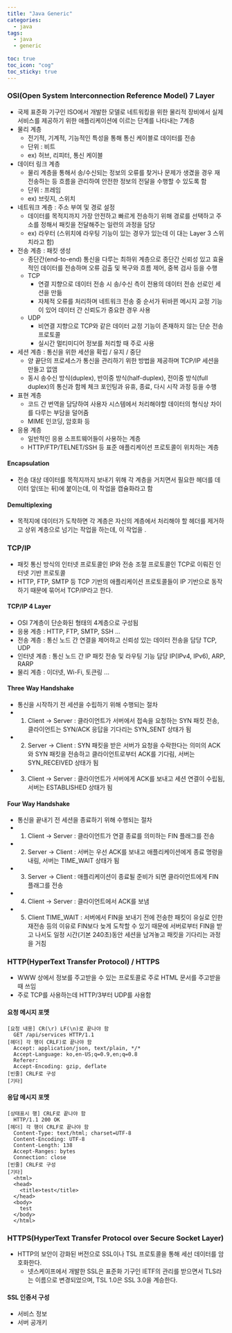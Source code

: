 ```yaml
---
title: "Java Generic"
categories:
  - java
tags:
  - java
  - generic
  
toc: true
toc_icon: "cog"
toc_sticky: true
---
```


### OSI(Open System Interconnection Reference Model) 7 Layer
- 국제 표준화 기구인 ISO에서 개발한 모델로 네트워킹을 위한 물리적 장비에서 실제 서비스를 제공하기 위한 애플리케이션에 이르는 단계를 나타내는 7계층
- 물리 계층
  - 전기적, 기계적, 기능적인 특성을 통해 통신 케이블로 데이터를 전송
  - 단위 : 비트
  - ex) 허브, 리피터, 통신 케이블
- 데이터 링크 계층
  - 물리 계층을 통해서 송/수신되는 정보의 오류를 찾거나 문제가 생겼을 경우 재전송하는 등 흐름을 관리하여 안전한 정보의 전달을 수행할 수 있도록 함
  - 단위 : 프레임
  - ex) 브릿지, 스위치
- 네트워크 계층 : 주소 부여 및 경로 설정
  - 데이터를 목적지까지 가장 안전하고 빠르게 전송하기 위해 경로를 선택하고 주소를 정해서 패킷을 전달해주는 일련의 과정을 담당 
  - ex) 라우터 (스위치에 라우팅 기능이 있는 경우가 있는데 이 대는 Layer 3 스위치라고 함)
- 전송 계층 : 패킷 생성
  - 종단간(end-to-end) 통신을 다루는 최하위 계층으로 종단간 신뢰성 있고 효율적인 데이터를 전송하며 오류 검출 및 복구와 흐름 제어, 중복 검사 등을 수행
  - TCP
    - 연결 지향으로 데이터 전송 시 송/수신 측이 전용의 데이터 전송 선로인 세션을 만듦
    - 자체적 오류를 처리하며 네트워크 전송 중 순서가 뒤바뀐 메시지 교정 기능이 있어 데이터 간 신뢰도가 중요한 경우 사용
  - UDP
    - 비연결 지향으로 TCP와 같은 데이터 교정 기능이 존재하지 않는 단순 전송 프로토콜
    - 실시간 멀티미디어 정보를 처리할 때 주로 사용
- 세션 계층 : 통신을 위한 세션을 확립 / 유지 / 중단
  - 양 끝단의 프로세스가 통신을 관리하기 위한 방법을 제공하며 TCP/IP 세션을 만들고 없앰
  - 동시 송수신 방식(duplex), 반이중 방식(half-duplex), 전이중 방식(full duplex)의 통신과 함께 체크 포인팅과 유휴, 종료, 다시 시작 과정 등을 수행
- 표현 계층
  - 코드 간 번역을 담당하여 사용자 시스템에서 처리해야할 데이터의 형식상 차이를 다루는 부담을 덜어줌
  - MIME 인코딩, 암호화 등
- 응용 계층
  - 일반적인 응용 소프트웨어들이 사용하는 계층
  - HTTP/FTP/TELNET/SSH 등 표준 애플리케이션 프로토콜이 위치하는 계층

#### Encapsulation
- 전송 대상 데이터를 목적지까지 보내기 위해 각 계층을 거치면서 필요한 헤더를 데이터 앞(또는 뒤)에 붙이는데, 이 작업을 캡슐화라고 함

#### Demultiplexing
- 목적지에 데이터가 도착하면 각 계층은 자신의 계층에서 처리해야 할 헤더를 제거하고 상위 계층으로 넘기는 작업을 하는데, 이 작업을 . 
### TCP/IP
- 패킷 통신 방식의 인터넷 프로토콜인 IP와 전송 조절 프로토콜인 TCP로 이뤄진 인터넷 기반 프로토콜
- HTTP, FTP, SMTP 등 TCP 기반의 애플리케이션 프로토콜들이 IP 기반으로 동작하기 때문에 묶어서 TCP/IP라고 한다. 

#### TCP/IP 4 Layer
- OSI 7계층이 단순화된 형태의 4계층으로 구성됨
- 응용 계층 : HTTP, FTP, SMTP, SSH ...
- 전송 계층 : 통신 노드 간 연결을 제어하고 신뢰성 있는 데이터 전송을 담당 TCP, UDP
- 인터넷 계층 : 통신 노드 간 IP 패킷 전송 및 라우팅 기능 담당 IP(IPv4, IPv6), ARP, RARP
- 물리 계층 : 이더넷, Wi-Fi, 토큰링 ...

#### Three Way Handshake
- 통신을 시작하기 전 세션을 수립하기 위해 수행되는 절차
- 1) Client -> Server : 클라이언트가 서버에서 접속을 요청하는 SYN 패킷 전송, 클라이언트는 SYN/ACK 응답을 기다리는 SYN_SENT 상태가 됨
- 2) Server -> Client : SYN 패킷을 받은 서버가 요청을 수락한다는 의미의 ACK와 SYN 패킷을 전송하고 클라이언트로부터 ACK를 기다림, 서버는 SYN_RECEIVED 상태가 됨
- 3) Client -> Server : 클라이언트가 서버에게 ACK를 보내고 세션 연결이 수립됨, 서버는 ESTABLISHED 상태가 됨

#### Four Way Handshake
- 통신을 끝내기 전 세션을 종료하기 위해 수행되는 절차
- 1) Client -> Server : 클라이언트가 연결 종료를 의미하는 FIN 플래그를 전송
- 2) Server -> Client : 서버는 우선 ACK를 보내고 애플리케이션에게 종료 명령을 내림, 서버는 TIME_WAIT 상태가 됨
- 3) Server -> Client : 애플리케이션이 종료될 준비가 되면 클라이언트에게 FIN 플래그를 전송
- 4) Client -> Server : 클라이언트에서 ACK를 보냄
- 5) Client TIME_WAIT : 서버에서 FIN을 보내기 전에 전송한 패킷이 유실로 인한 재전송 등의 이유로 FIN보다 늦게 도착할 수 있기 때문에 서버로부터 FIN을 받고 나서도 일정 시간(기본 240초)동안 세션을 남겨놓고 패킷을 기다리는 과정을 거침 

### HTTP(HyperText Transfer Protocol) / HTTPS
- WWW 상에서 정보를 주고받을 수 있는 프로토콜로 주로 HTML 문서를 주고받을 때 쓰임
- 주로 TCP를 사용하는데 HTTP/3부터 UDP를 사용함

#### 요청 메시지 포멧
```
[요청 내용] CR(\r) LF(\n)로 끝나야 함
  GET /api/services HTTP/1.1
[헤더] 각 행이 CRLF)로 끝나야 함
  Accept: application/json, text/plain, */*
  Accept-Language: ko,en-US;q=0.9,en;q=0.8
  Referer:
  Accept-Encoding: gzip, deflate
[빈줄] CRLF로 구성
[기타]
```

#### 응답 메시지 포멧
```
[상태표시 행] CRLF로 끝나야 함
  HTTP/1.1 200 OK
[헤더] 각 행이 CRLF로 끝나야 함
  Content-Type: text/html; charset=UTF-8
  Content-Encoding: UTF-8
  Content-Length: 138
  Accept-Ranges: bytes
  Connection: close
[빈줄] CRLF로 구성
[기타]
  <html>
  <head>
    <title>test</title>
  </head>
  <body>
    test
  </body>
  </html>
```

### HTTPS(HyperText Transfer Protocol over Secure Socket Layer)
- HTTP의 보안이 강화된 버전으로 SSL이나 TSL 프로토콜을 통해 세선 데이터를 암호화한다.
  - 넷스케이프에서 개발한 SSL은 표준화 기구인 IETF의 관리를 받으면서 TLS라는 이름으로 변경되었으며, TSL 1.0은 SSL 3.0을 계승한다.

#### SSL 인증서 구성
- 서비스 정보 
- 서버 공개키

